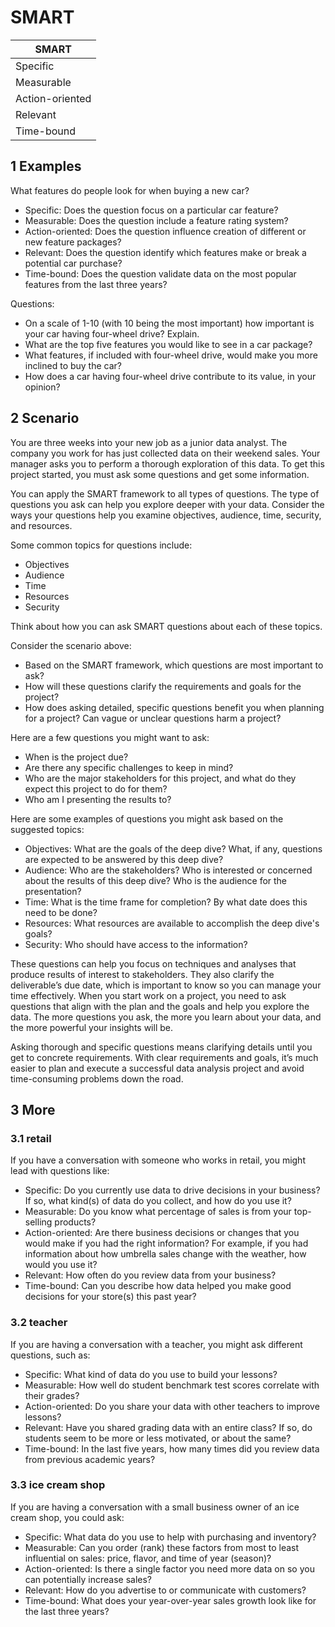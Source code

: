 # SMART

|SMART|
|---|
|Specific|
|Measurable|
|Action-oriented|
|Relevant|
|Time-bound|

## 1 Examples
What features do people look for when buying a new car?
- Specific: Does the question focus on a particular car feature?
- Measurable: Does the question include a feature rating system?
- Action-oriented: Does the question influence creation of different or new feature packages?
- Relevant: Does the question identify which features make or break a potential car purchase?
- Time-bound: Does the question validate data on the most popular features from the last three years? 

Questions:
- On a scale of 1-10 (with 10 being the most important) how important is your car having four-wheel drive? Explain.
- What are the top five features you would like to see in a car package?
- What features, if included with four-wheel drive, would make you more inclined to buy the car?
- How does a car having four-wheel drive contribute to its value, in your opinion?

## 2 Scenario
You are three weeks into your new job as a junior data analyst. The company you work for has just collected data on their weekend sales. Your manager asks you to perform a thorough exploration of this data. To get this project started, you must ask some questions and get some information.

You can apply the SMART framework to all types of questions. The type of questions you ask can help you explore deeper with your data. Consider the ways your questions help you examine objectives, audience, time, security, and resources.

Some common topics for questions include: 
- Objectives
- Audience
- Time
- Resources
- Security

Think about how you can ask SMART questions about each of these topics.

Consider the scenario above:
- Based on the SMART framework, which questions are most important to ask? 
- How will these questions clarify the requirements and goals for the project?
- How does asking detailed, specific questions benefit you when planning for a project? Can vague or unclear questions harm a project?


Here are a few questions you might want to ask:
- When is the project due?
- Are there any specific challenges to keep in mind? 
- Who are the major stakeholders for this project, and what do they expect this project to do for them?
- Who am I presenting the results to?

Here are some examples of questions you might ask based on the suggested topics:
- Objectives: What are the goals of the deep dive? What, if any, questions are expected to be answered by this deep dive?
- Audience: Who are the stakeholders? Who is interested or concerned about the results of this deep dive? Who is the audience for the presentation?
- Time: What is the time frame for completion? By what date does this need to be done?
- Resources: What resources are available to accomplish the deep dive's goals?
- Security: Who should have access to the information?

These questions can help you focus on techniques and analyses that produce results of interest to stakeholders. They also clarify the deliverable’s due date, which is important to know so you can manage your time effectively. When you start work on a project, you need to ask questions that align with the plan and the goals and help you explore the data. The more questions you ask, the more you learn about your data, and the more powerful your insights will be.

Asking thorough and specific questions means clarifying details until you get to concrete requirements. With clear requirements and goals, it’s much easier to plan and execute a successful data analysis project and avoid time-consuming problems down the road.


## 3 More
### 3.1 retail
If you have a conversation with someone who works in retail, you might lead with questions like: 
- Specific: Do you currently use data to drive decisions in your business? If so, what kind(s) of data do you collect, and how do you use it?
- Measurable: Do you know what percentage of sales is from your top-selling products?
- Action-oriented: Are there business decisions or changes that you would make if you had the right information? For example, if you had information about how umbrella sales change with the weather, how would you use it?
- Relevant: How often do you review data from your business?
- Time-bound: Can you describe how data helped you make good decisions for your store(s) this past year?

### 3.2 teacher
If you are having a conversation with a teacher, you might ask different questions, such as: 
- Specific: What kind of data do you use to build your lessons?
- Measurable: How well do student benchmark test scores correlate with their grades?
- Action-oriented: Do you share your data with other teachers to improve lessons?
- Relevant: Have you shared grading data with an entire class? If so, do students seem to be more or less motivated, or about the same?
- Time-bound: In the last five years, how many times did you review data from previous academic years?

### 3.3 ice cream shop
If you are having a conversation with a small business owner of an ice cream shop, you could ask:
- Specific: What data do you use to help with purchasing and inventory?
- Measurable: Can you order (rank) these factors from most to least influential on sales: price, flavor, and time of year (season)?
- Action-oriented: Is there a single factor you need more data on so you can potentially increase sales?
- Relevant: How do you advertise to or communicate with customers?
- Time-bound: What does your year-over-year sales growth look like for the last three years?

